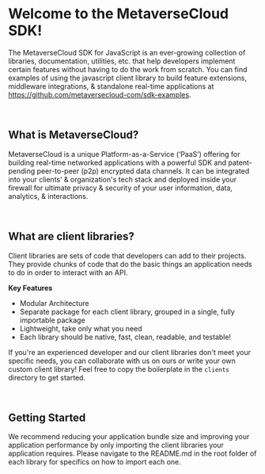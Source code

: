 # Welcome to the MetaverseCloud SDK!

The MetaverseCloud SDK for JavaScript is an ever-growing collection of libraries, documentation, utilities, etc. that help developers implement certain features without having to do the work from scratch.  You can find examples of using the javascript client library to build feature extensions, middleware integrations, & standalone real-time applications at https://github.com/metaversecloud-com/sdk-examples.

<br />

## What is MetaverseCloud?

MetaverseCloud is a unique Platform-as-a-Service (‘PaaS’) offering for building real-time networked applications with a powerful SDK and patent-pending peer-to-peer (p2p) encrypted data channels.  It can be integrated into your clients’ & organization's tech stack and deployed inside your firewall for ultimate privacy & security of your user information, data, analytics, & interactions.

<br />

## What are client libraries?

Client libraries are sets of code that developers can add to their projects. They provide chunks of code that do the basic things an application needs to do in order to interact with an API.

**Key Features**

- Modular Architecture
- Separate package for each client library, grouped in a single, fully importable package
- Lightweight, take only what you need
- Each library should be native, fast, clean, readable, and testable!

If you're an experienced developer and our client libraries don't meet your specific needs, you can collaborate with us on ours or write your own custom client library! Feel free to copy the boilerplate in the `clients` directory to get started.

<br />

## Getting Started

We recommend reducing your application bundle size and improving your application performance by only importing the client libraries your application requires. Please navigate to the README.md in the root folder of each library for specifics on how to import each one.
